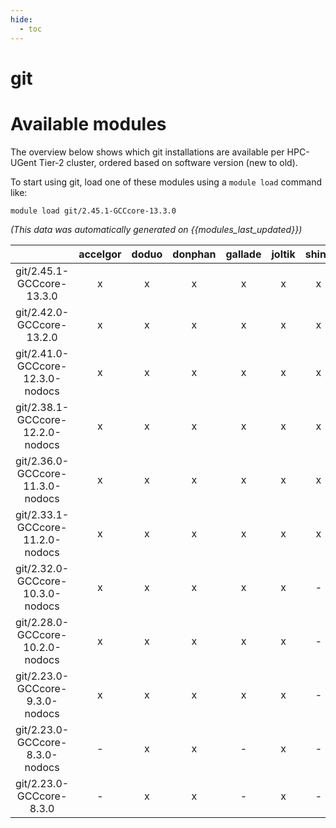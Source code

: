 ```yaml
---
hide:
  - toc
---
```


git
===

# Available modules


The overview below shows which git installations are available per HPC-UGent Tier-2 cluster, ordered based on software version (new to old).

To start using git, load one of these modules using a `module load` command like:

```shell
module load git/2.45.1-GCCcore-13.3.0
```

*(This data was automatically generated on {{modules_last_updated}})*  

| |accelgor|doduo|donphan|gallade|joltik|shinx|skitty|
| :---: | :---: | :---: | :---: | :---: | :---: | :---: | :---: |
|git/2.45.1-GCCcore-13.3.0|x|x|x|x|x|x|-|
|git/2.42.0-GCCcore-13.2.0|x|x|x|x|x|x|x|
|git/2.41.0-GCCcore-12.3.0-nodocs|x|x|x|x|x|x|x|
|git/2.38.1-GCCcore-12.2.0-nodocs|x|x|x|x|x|x|-|
|git/2.36.0-GCCcore-11.3.0-nodocs|x|x|x|x|x|x|-|
|git/2.33.1-GCCcore-11.2.0-nodocs|x|x|x|x|x|x|-|
|git/2.32.0-GCCcore-10.3.0-nodocs|x|x|x|x|x|-|-|
|git/2.28.0-GCCcore-10.2.0-nodocs|x|x|x|x|x|-|-|
|git/2.23.0-GCCcore-9.3.0-nodocs|x|x|x|x|x|-|-|
|git/2.23.0-GCCcore-8.3.0-nodocs|-|x|x|-|x|-|-|
|git/2.23.0-GCCcore-8.3.0|-|x|x|-|x|-|-|
